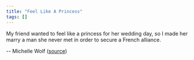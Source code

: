 ```yaml
---
title: "Feel Like A Princess"
tags: []
---
```


My friend wanted to feel like a princess for her wedding day, so I made her
marry a man she never met in order to secure a French alliance.

-- Michelle Wolf ([source][source])

[source]: https://twitter.com/michelleisawolf/status/337603649335341056
